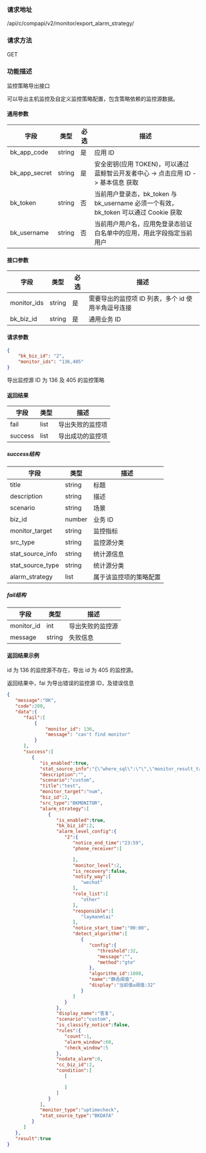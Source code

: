 ### 请求地址

/api/c/compapi/v2/monitor/export_alarm_strategy/

### 请求方法

GET

### 功能描述

监控策略导出接口

可以导出主机监控及自定义监控策略配置，包含策略依赖的监控源数据。

#### 通用参数

| 字段 | 类型 | 必选 | 描述 |
|-----------|------------|--------|------------|
| bk_app_code  | string    | 是 | 应用 ID     |
| bk_app_secret| string    | 是 | 安全密钥(应用 TOKEN)，可以通过 蓝鲸智云开发者中心 -&gt; 点击应用 ID -&gt; 基本信息 获取 |
| bk_token     | string    | 否 | 当前用户登录态，bk_token 与 bk_username 必须一个有效，bk_token 可以通过 Cookie 获取 |
| bk_username  | string    | 否 | 当前用户用户名，应用免登录态验证白名单中的应用，用此字段指定当前用户 |

#### 接口参数

| 字段       | 类型 | 必选 | 描述                   |
| ---------- | ---- | ---- | ---------------------- |
| monitor_ids | string | 是   | 需要导出的监控项 ID 列表，多个 id 使用半角逗号连接 |
| bk_biz_id  | string  | 是   | 通用业务 ID|

#### 请求参数

```json
{
    "bk_biz_id": "2",
    "monitor_ids": "136,405"
}
```

导出监控源 ID 为 136 及 405 的监控策略

#### 返回结果

| 字段    | 类型 | 描述             |
| ------- | ---- | ---------------- |
| fail    | list | 导出失败的监控项 |
| success | list | 导出成功的监控项 |

##### success结构

| 字段             | 类型   | 描述                   |
| ---------------- | ------ | ---------------------- |
| title            | string | 标题                   |
| description      | string | 描述                   |
| scenario         | string | 场景                   |
| biz_id           | number | 业务 ID                 |
| monitor_target   | string | 监控指标               |
| src_type         | string | 监控源分类             |
| stat_source_info | string | 统计源信息             |
| stat_source_type | string | 统计源分类             |
| alarm_strategy   | list   | 属于该监控项的策略配置 |

##### fail结构

| 字段       | 类型   | 描述             |
| ---------- | ------ | ---------------- |
| monitor_id | int    | 导出失败的监控源 |
| message    | string | 失败信息         |

#### 返回结果示例

id 为 136 的监控源不存在，导出 id 为 405 的监控源。

返回结果中，fai 为导出错误的监控源 ID，及错误信息

```json
{
   "message":"OK",
   "code":200,
   "data":{
      "fail":[
		  {
              "monitor_id": 136,
              "message": "can't find monitor"
		  }
      ],
      "success":[
         {
            "is_enabled":true,
            "stat_source_info":"{\"where_sql\":\"\",\"monitor_result_table_id\":\"2_ing_test\",\"count_freq\":60,\"unit_conversion\":1.0,\"aggregator\":\"sum\",\"monitor_field\":\"num\",\"unit\":\"\",\"dimensions\":[\"_server_\"]}",
            "description":"",
            "scenario":"custom",
            "title":"test",
            "monitor_target":"num",
            "biz_id":2,
            "src_type":"BKMONITOR",
            "alarm_strategy":[
               {
                  "is_enabled":true,
                  "bk_biz_id":2,
                  "alarm_level_config":{
                     "2":{
                        "notice_end_time":"23:59",
                        "phone_receiver":[

                        ],
                        "monitor_level":2,
                        "is_recovery":false,
                        "notify_way":[
                           "wechat"
                        ],
                        "role_list":[
                           "other"
                        ],
                        "responsible":[
                           "laymanmlai"
                        ],
                        "notice_start_time":"00:00",
                        "detect_algorithm":[
                           {
                              "config":{
                                 "threshold":32,
                                 "message":"",
                                 "method":"gte"
                              },
                              "algorithm_id":1000,
                              "name":"静态阈值",
                              "display":"当前值≥阈值:32"
                           }
                        ]
                     }
                  },
                  "display_name":"答复",
                  "scenario":"custom",
                  "is_classify_notice":false,
                  "rules":{
                     "count":1,
                     "alarm_window":60,
                     "check_window":5
                  },
                  "nodata_alarm":0,
                  "cc_biz_id":2,
                  "condition":[
                     [

                     ]
                  ]
               }
            ],
            "monitor_type":"uptimecheck",
            "stat_source_type":"BKDATA"
         }
      ]
   },
   "result":true
}

```
